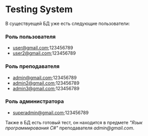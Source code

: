# Testing System
В существуещей БД уже есть следующие пользователи:

### Роль пользователя
* user@gmail.com;123456789
* user2@gmail.com;123456789

### Роль преподавателя
* admin@gmail.com;123456789
* admin2@gmail.com;123456789
* admin3@gmail.com;123456789

### Роль администратора
* superadmin@gmail.com;123456789

Также в БД есть готовый тест, он находится в предмете _"Язык программирования C#"_ преподавателя _admin@gmail.com_.
